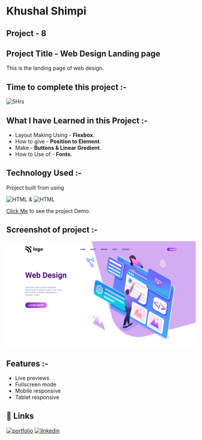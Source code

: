 # **Khushal Shimpi**

## Project - 8 


## Project Title - Web Design Landing page
This is the landing page of web design.

##  Time to complete this project :-
![5Hrs](https://img.shields.io/badge/5-Hrs-green)


## What I have Learned in this Project :-

- Layout Making Using - **Flexbox**.
- How to give - **Position to Element**.
- Make - **Buttons & Linear Gredient**.
- How to Use of - **Fonts**.


## Technology Used :-

Project  built from using

![HTML](https://img.shields.io/badge/HTML-orange) 
&
![HTML](https://img.shields.io/badge/CSS-blue)

[Click Me]() to see the project Demo.



## Screenshot of  project :-
![screenshot](./screenshot-08.png)




## Features :-

- Live previews
- Fullscreen mode
- Mobile responsive
- Tablet responsive



## 🔗 Links
[![portfolio](https://img.shields.io/badge/my_portfolio-000?style=for-the-badge&logo=ko-fi&logoColor=white)]()
[![linkedin](https://img.shields.io/badge/linkedin-0A66C2?style=for-the-badge&logo=linkedin&logoColor=white)](https://www.linkedin.com/in/khushal-shimpi-8a8685201/)